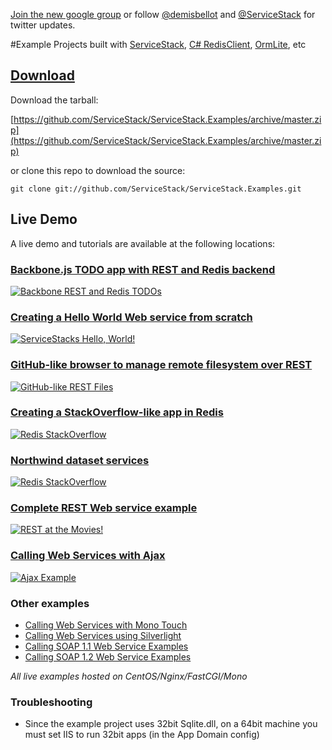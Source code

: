 [Join the new google group](http://groups.google.com/group/servicestack) or
follow [@demisbellot](http://twitter.com/demisbellot) and [@ServiceStack](http://twitter.com/servicestack)
for twitter updates. 

#Example Projects built with [ServiceStack](https://github.com/ServiceStack/ServiceStack), [C# RedisClient](https://github.com/ServiceStack/ServiceStack.Redis), [OrmLite](https://github.com/ServiceStack/ServiceStack.OrmLite), etc

## [Download](https://github.com/ServiceStack/ServiceStack.Examples/archive/master.zip)

Download the tarball:

[https://github.com/ServiceStack/ServiceStack.Examples/archive/master.zip](https://github.com/ServiceStack/ServiceStack.Examples/archive/master.zip)

or clone this repo to download the source:

    git clone git://github.com/ServiceStack/ServiceStack.Examples.git


## Live Demo

A live demo and tutorials are available at the following locations:

### [Backbone.js TODO app with REST and Redis backend](http://mono.servicestack.net/Backbone.Todos/)
[![Backbone REST and Redis TODOs](http://mono.servicestack.net/showcase/img/todos-400x350.png)](http://mono.servicestack.net/Backbone.Todos/)

### [Creating a Hello World Web service from scratch](http://mono.servicestack.net/ServiceStack.Hello/)
[![ServiceStacks Hello, World!](http://mono.servicestack.net/showcase/img/hello-400x350.png)](http://mono.servicestack.net/ServiceStack.Hello/)

### [GitHub-like browser to manage remote filesystem over REST](http://mono.servicestack.net/RestFiles/)
[![GitHub-like REST Files](http://mono.servicestack.net/showcase/img/restfiles-400x350.png)](http://mono.servicestack.net/RestFiles/)

### [Creating a StackOverflow-like app in Redis](http://mono.servicestack.net/RedisStackOverflow/)
[![Redis StackOverflow](http://mono.servicestack.net/showcase/img/redisstackoverflow-400x350.png)](http://mono.servicestack.net/RedisStackOverflow/)

### [Northwind dataset services](http://mono.servicestack.net/ServiceStack.Northwind/)
[![Redis StackOverflow](http://mono.servicestack.net/showcase/img/northwind-400x350.png)](http://mono.servicestack.net/ServiceStack.Northwind/)

### [Complete REST Web service example](http://mono.servicestack.net/ServiceStack.MovieRest/)
[![REST at the Movies!](http://mono.servicestack.net/showcase/img/movierest-400x350.png)](http://mono.servicestack.net/ServiceStack.MovieRest/)

### [Calling Web Services with Ajax](http://mono.servicestack.net/ServiceStack.Examples.Clients/)
[![Ajax Example](http://mono.servicestack.net/showcase/img/ajaxexample-400x350.png)](http://mono.servicestack.net/ServiceStack.Examples.Clients/)

### Other examples
* [Calling Web Services with Mono Touch](http://www.servicestack.net/monotouch/remote-info/)
* [Calling Web Services using Silverlight](http://mono.servicestack.net/ServiceStack.Examples.Clients/Silverlight.htm)
* [Calling SOAP 1.1 Web Service Examples](http://mono.servicestack.net/ServiceStack.Examples.Clients/Soap11.aspx)
* [Calling SOAP 1.2 Web Service Examples](http://mono.servicestack.net/ServiceStack.Examples.Clients/Soap12.aspx)

_All live examples hosted on CentOS/Nginx/FastCGI/Mono_

### Troubleshooting

- Since the example project uses 32bit Sqlite.dll, on a 64bit machine you must set IIS to run 32bit apps (in the App Domain config)
